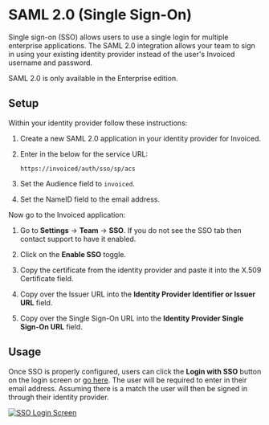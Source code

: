 
# SAML 2.0 (Single Sign-On)

Single sign-on (SSO) allows users to use a single login for multiple enterprise applications. The SAML 2.0 integration allows your team to sign in using your existing identity provider instead of the user's Invoiced username and password.

<p class="alert alert-warning">SAML 2.0 is only available in the Enterprise edition.</p>

## Setup

Within your identity provider follow these instructions:

1. Create a new SAML 2.0 application in your identity provider for Invoiced.

2. Enter in the below for the service URL:

   ```
   https://invoiced/auth/sso/sp/acs
   ```

3. Set the Audience field to `invoiced`.

4. Set the NameID field to the email address.

Now go to the Invoiced application:

1. Go to **Settings** &rarr; **Team** &rarr; **SSO**. If you do not see the SSO tab then contact support to have it enabled.

2. Click on the **Enable SSO** toggle.

3. Copy the certificate from the identity provider and paste it into the X.509 Certificate field.

4. Copy over the Issuer URL into the **Identity Provider Identifier or Issuer URL** field.

5. Copy over the Single Sign-On URL into the **Identity Provider Single Sign-On URL** field.

## Usage

Once SSO is properly configured, users can click the **Login with SSO** button on the login screen or [go here](https://app.invoiced.com/login/sso). The user will be required to enter in their email address. Assuming there is a match the user will then be signed in through their identity provider.

[![SSO Login Screen](/docs/img/login-with-sso.png)](/docs/img/login-with-sso.png)
